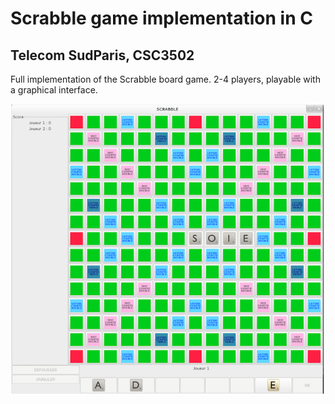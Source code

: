 # Scrabble game implementation in C
## Telecom SudParis, CSC3502

Full implementation of the Scrabble board game. 2-4 players, playable with a graphical interface.

![Screenshot](/Screenshot.png)
